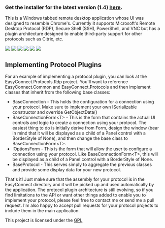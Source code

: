 ### Get the installer for the latest version (1.4) <a href="https://www.dropbox.com/s/6kkhdc21vx8mso6/EasyConnect-1.4.msi" target="_new">here</a>.

This is a Windows tabbed remote desktop application whose UI was designed to resemble Chrome's.  Currently it supports Microsoft's Remote Desktop Protocol (RDP), Secure Shell (SSH), PowerShell, and VNC but has a plugin architecture designed to enable third-party support for other protocols such as Citrix, etc.

<a href="http://lstratman.github.com/EasyConnect/images/screenshots/bookmarks.png" target="_new"><img src="http://lstratman.github.com/EasyConnect/images/screenshots/thumbnails/bookmarks.jpg"/></a>
<a href="http://lstratman.github.com/EasyConnect/images/screenshots/rdp.png" target="_new"><img src="http://lstratman.github.com/EasyConnect/images/screenshots/thumbnails/rdp.jpg"/></a>
<a href="http://lstratman.github.com/EasyConnect/images/screenshots/ssh.png" target="_new"><img src="http://lstratman.github.com/EasyConnect/images/screenshots/thumbnails/ssh.jpg"/></a>
<a href="http://lstratman.github.com/EasyConnect/images/screenshots/powershell.png" target="_new"><img src="http://lstratman.github.com/EasyConnect/images/screenshots/thumbnails/powershell.jpg"/></a>
<a href="http://lstratman.github.com/EasyConnect/images/screenshots/options.png" target="_new"><img src="http://lstratman.github.com/EasyConnect/images/screenshots/thumbnails/options.jpg"/></a>
<a href="http://lstratman.github.com/EasyConnect/images/screenshots/history.png" target="_new"><img src="http://lstratman.github.com/EasyConnect/images/screenshots/thumbnails/history.jpg"/></a>

## Implementing Protocol Plugins

For an example of implementing a protocol plugin, you can look at the EasyConnect.Protocols.Rdp project.  You'll want to reference EasyConnect.Common and EasyConnect.Protocols and then implement classes that inherit from the following base classes:

* BaseConnection - This holds the configuration for a connection using your protocol.  Make sure to implement your own ISerializable constructor and override GetObjectData()
* BaseConnectionForm&lt;T&gt; - This is the form that contains the actual UI controls and logic to create a connection using your protocol.  The easiest thing to do is initially derive from Form, design the window (bear in mind that it will be displayed as a child of a Panel control with a BorderStyle of None), and then change the base class to BaseConnectionForm&lt;T&gt;.
* IOptionsForm - This is the form that will allow the user to configure a connection using your protocol.  Like BaseConnectionForm&lt;T&gt;, this will be displayed as a child of a Panel control with a BorderStyle of None.
* BaseProtocol - This serves simply to aggregate the previous classes and provide some display data for your new protocol.

That's it!  Just make sure that the assembly for your protocol is in the EasyConnect directory and it will be picked up and used automatically by the application.  The protocol plugin architecture is still evolving, so if you find limitations to the API or want other things added to enable you to implement your protocol, please feel free to contact me or send me a pull request.  I'm also happy to accept pull requests for your protocol projects to include them in the main application.

This project is licensed under the [GPL](GPL.txt)
